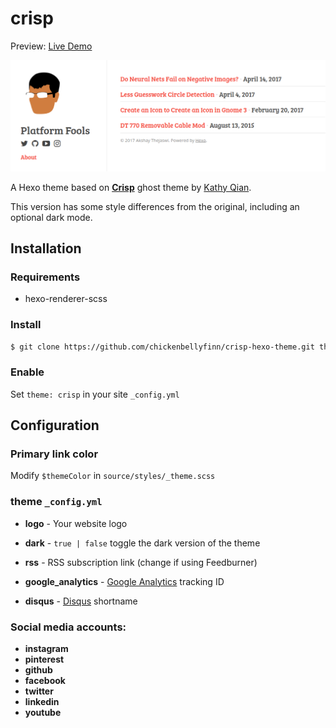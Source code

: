 # crisp

Preview: [Live Demo](https://chickenbellyfinn.github.io/crisp-hexo-theme/)

![hexo-theme-crisp](https://raw.githubusercontent.com/chickenbellyfinn/crisp-hexo-theme/master/screenshot.png)

A Hexo theme based on [**Crisp**](https://github.com/kathyqian/crisp) ghost theme by [Kathy Qian](https://github.com/kathyqian).

This version has some style differences from the original, including an optional dark mode.

## Installation

### Requirements
* hexo-renderer-scss

### Install

``` bash
$ git clone https://github.com/chickenbellyfinn/crisp-hexo-theme.git themes/crisp
```

### Enable
Set `theme: crisp` in your site `_config.yml`


## Configuration

### Primary link color
Modify `$themeColor` in `source/styles/_theme.scss`

### theme `_config.yml`
- **logo** - Your website logo
- **dark** - `true | false` toggle the dark version of the theme 
- **rss** - RSS subscription link (change if using Feedburner)

- **google_analytics** - [Google Analytics](https://support.google.com/analytics/answer/1008015) tracking ID
- **disqus** - [Disqus](https://disqus.com/admin/create/) shortname

 ### Social media accounts:
- **instagram**
- **pinterest**
- **github**
- **facebook**
- **twitter**
- **linkedin**
- **youtube**
